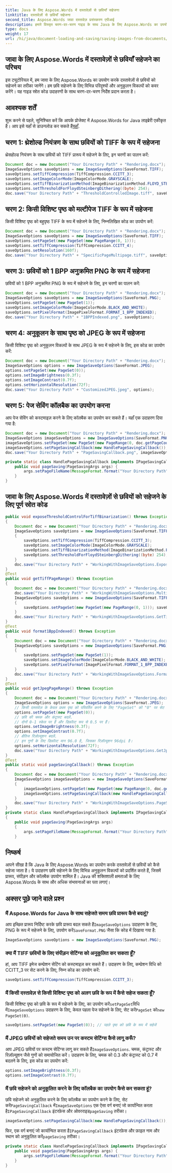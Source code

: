 ```yaml
---
title: Java के लिए Aspose.Words में दस्तावेज़ों से छवियाँ सहेजना
linktitle: दस्तावेज़ों से छवियाँ सहेजना
second_title: Aspose.Words जावा दस्तावेज़ प्रसंस्करण एपीआई
description: हमारे विस्तृत चरण-दर-चरण गाइड के साथ Java के लिए Aspose.Words का उपयोग करके दस्तावेज़ों से छवियों को सहेजना सीखें। प्रारूप, संपीड़न और बहुत कुछ अनुकूलित करें।
type: docs
weight: 17
url: /hi/java/document-loading-and-saving/saving-images-from-documents/
---
```


## जावा के लिए Aspose.Words में दस्तावेज़ों से छवियाँ सहेजने का परिचय

इस ट्यूटोरियल में, हम जावा के लिए Aspose.Words का उपयोग करके दस्तावेज़ों से छवियों को सहेजने का तरीका जानेंगे। हम छवि सहेजने के लिए विभिन्न परिदृश्यों और अनुकूलन विकल्पों को कवर करेंगे। यह गाइड स्रोत कोड उदाहरणों के साथ चरण-दर-चरण निर्देश प्रदान करता है।

## आवश्यक शर्तें

 शुरू करने से पहले, सुनिश्चित करें कि आपके प्रोजेक्ट में Aspose.Words for Java लाइब्रेरी एकीकृत है। आप इसे यहाँ से डाउनलोड कर सकते हैं[यहाँ](https://releases.aspose.com/words/java/).

## चरण 1: थ्रेशोल्ड नियंत्रण के साथ छवियों को TIFF के रूप में सहेजना

थ्रेसहोल्ड नियंत्रण के साथ छवियों को TIFF प्रारूप में सहेजने के लिए, इन चरणों का पालन करें:

```java
Document doc = new Document("Your Directory Path" + "Rendering.docx");
ImageSaveOptions saveOptions = new ImageSaveOptions(SaveFormat.TIFF);
saveOptions.setTiffCompression(TiffCompression.CCITT_3);
saveOptions.setImageColorMode(ImageColorMode.GRAYSCALE);
saveOptions.setTiffBinarizationMethod(ImageBinarizationMethod.FLOYD_STEINBERG_DITHERING);
saveOptions.setThresholdForFloydSteinbergDithering((byte) 254);
doc.save("Your Directory Path" + "ThresholdControlledImage.tiff", saveOptions);
```

## चरण 2: किसी विशिष्ट पृष्ठ को मल्टीपेज TIFF के रूप में सहेजना

किसी विशिष्ट पृष्ठ को बहुपृष्ठ TIFF के रूप में सहेजने के लिए, निम्नलिखित कोड का उपयोग करें:

```java
Document doc = new Document("Your Directory Path" + "Rendering.docx");
ImageSaveOptions saveOptions = new ImageSaveOptions(SaveFormat.TIFF);
saveOptions.setPageSet(new PageSet(new PageRange(0, 1)));
saveOptions.setTiffCompression(TiffCompression.CCITT_4);
saveOptions.setResolution(160f);
doc.save("Your Directory Path" + "SpecificPageMultipage.tiff", saveOptions);
```

## चरण 3: छवियों को 1 BPP अनुक्रमित PNG के रूप में सहेजना

छवियों को 1 BPP अनुक्रमित PNG के रूप में सहेजने के लिए, इन चरणों का पालन करें:

```java
Document doc = new Document("Your Directory Path" + "Rendering.docx");
ImageSaveOptions saveOptions = new ImageSaveOptions(SaveFormat.PNG);
saveOptions.setPageSet(new PageSet(1));
saveOptions.setImageColorMode(ImageColorMode.BLACK_AND_WHITE);
saveOptions.setPixelFormat(ImagePixelFormat.FORMAT_1_BPP_INDEXED);
doc.save("Your Directory Path" + "1BPPIndexed.png", saveOptions);
```

## चरण 4: अनुकूलन के साथ पृष्ठ को JPEG के रूप में सहेजना

किसी विशिष्ट पृष्ठ को अनुकूलन विकल्पों के साथ JPEG के रूप में सहेजने के लिए, इस कोड का उपयोग करें:

```java
Document doc = new Document("Your Directory Path" + "Rendering.docx");
ImageSaveOptions options = new ImageSaveOptions(SaveFormat.JPEG);
options.setPageSet(new PageSet(0));
options.setImageBrightness(0.3f);
options.setImageContrast(0.7f);
options.setHorizontalResolution(72f);
doc.save("Your Directory Path" + "CustomizedJPEG.jpeg", options);
```

## चरण 5: पेज सेविंग कॉलबैक का उपयोग करना

आप पेज सेविंग को कस्टमाइज़ करने के लिए कॉलबैक का उपयोग कर सकते हैं। यहाँ एक उदाहरण दिया गया है:

```java
Document doc = new Document("Your Directory Path" + "Rendering.docx");
ImageSaveOptions imageSaveOptions = new ImageSaveOptions(SaveFormat.PNG);
imageSaveOptions.setPageSet(new PageSet(new PageRange(0, doc.getPageCount() - 1)));
imageSaveOptions.setPageSavingCallback(new HandlePageSavingCallback());
doc.save("Your Directory Path" + "PageSavingCallback.png", imageSaveOptions);
```

```java
private static class HandlePageSavingCallback implements IPageSavingCallback {
    public void pageSaving(PageSavingArgs args) {
        args.setPageFileName(MessageFormat.format("Your Directory Path" + "Page_{0}.png", args.getPageIndex()));
    }
}
```

## जावा के लिए Aspose.Words में दस्तावेज़ों से छवियों को सहेजने के लिए पूर्ण स्रोत कोड

```java
public void exposeThresholdControlForTiffBinarization() throws Exception
{
	Document doc = new Document("Your Directory Path" + "Rendering.docx");
	ImageSaveOptions saveOptions = new ImageSaveOptions(SaveFormat.TIFF);
	{
		saveOptions.setTiffCompression(TiffCompression.CCITT_3);
		saveOptions.setImageColorMode(ImageColorMode.GRAYSCALE);
		saveOptions.setTiffBinarizationMethod(ImageBinarizationMethod.FLOYD_STEINBERG_DITHERING);
		saveOptions.setThresholdForFloydSteinbergDithering((byte) 254);
	}
	doc.save("Your Directory Path" + "WorkingWithImageSaveOptions.ExposeThresholdControlForTiffBinarization.tiff", saveOptions);
}
@Test
public void getTiffPageRange() throws Exception
{
	Document doc = new Document("Your Directory Path" + "Rendering.docx");
	doc.save("Your Directory Path" + "WorkingWithImageSaveOptions.MultipageTiff.tiff");
	ImageSaveOptions saveOptions = new ImageSaveOptions(SaveFormat.TIFF);
	{
		saveOptions.setPageSet(new PageSet(new PageRange(0, 1))); saveOptions.setTiffCompression(TiffCompression.CCITT_4); saveOptions.setResolution(160f);
	}
	doc.save("Your Directory Path" + "WorkingWithImageSaveOptions.GetTiffPageRange.tiff", saveOptions);
}
@Test
public void format1BppIndexed() throws Exception
{
	Document doc = new Document("Your Directory Path" + "Rendering.docx");
	ImageSaveOptions saveOptions = new ImageSaveOptions(SaveFormat.PNG);
	{
		saveOptions.setPageSet(new PageSet(1));
		saveOptions.setImageColorMode(ImageColorMode.BLACK_AND_WHITE);
		saveOptions.setPixelFormat(ImagePixelFormat.FORMAT_1_BPP_INDEXED);
	}
	doc.save("Your Directory Path" + "WorkingWithImageSaveOptions.Format1BppIndexed.Png", saveOptions);
}
@Test
public void getJpegPageRange() throws Exception
{
	Document doc = new Document("Your Directory Path" + "Rendering.docx");
	ImageSaveOptions options = new ImageSaveOptions(SaveFormat.JPEG);
	// किसी दस्तावेज़ के केवल प्रथम पृष्ठ को परिवर्तित करने के लिए "PageSet" को "0" पर सेट करें।
	options.setPageSet(new PageSet(0));
	// छवि की चमक और कंट्रास्ट बदलें.
	// दोनों 0-1 स्केल पर हैं और डिफ़ॉल्ट रूप से 0.5 पर हैं।
	options.setImageBrightness(0.3f);
	options.setImageContrast(0.7f);
	// क्षैतिज रिज़ोल्यूशन बदलें.
	// इन गुणों के लिए डिफ़ॉल्ट मान 96.0 है, जिसका रिज़ॉल्यूशन 96dpi है।
	options.setHorizontalResolution(72f);
	doc.save("Your Directory Path" + "WorkingWithImageSaveOptions.GetJpegPageRange.jpeg", options);
}
@Test
public static void pageSavingCallback() throws Exception
{
	Document doc = new Document("Your Directory Path" + "Rendering.docx");
	ImageSaveOptions imageSaveOptions = new ImageSaveOptions(SaveFormat.PNG);
	{
		imageSaveOptions.setPageSet(new PageSet(new PageRange(0, doc.getPageCount() - 1)));
		imageSaveOptions.setPageSavingCallback(new HandlePageSavingCallback());
	}
	doc.save("Your Directory Path" + "WorkingWithImageSaveOptions.PageSavingCallback.png", imageSaveOptions);
}
private static class HandlePageSavingCallback implements IPageSavingCallback
{
	public void pageSaving(PageSavingArgs args)
	{
		args.setPageFileName(MessageFormat.format("Your Directory Path" + "Page_{0}.png", args.getPageIndex()));
	}
```

## निष्कर्ष

आपने सीखा है कि Java के लिए Aspose.Words का उपयोग करके दस्तावेज़ों से छवियों को कैसे सहेजा जाता है। ये उदाहरण छवि सहेजने के लिए विभिन्न अनुकूलन विकल्पों को प्रदर्शित करते हैं, जिसमें प्रारूप, संपीड़न और कॉलबैक उपयोग शामिल हैं। Java की शक्तिशाली क्षमताओं के लिए Aspose.Words के साथ और अधिक संभावनाओं का पता लगाएं।

## अक्सर पूछे जाने वाले प्रश्न

### मैं Aspose.Words for Java के साथ सहेजते समय छवि प्रारूप कैसे बदलूं?

 आप इच्छित प्रारूप निर्दिष्ट करके छवि प्रारूप बदल सकते हैं`ImageSaveOptions` उदाहरण के लिए, PNG के रूप में सहेजने के लिए, उपयोग करें`SaveFormat.PNG` जैसा कि कोड में दिखाया गया है:

```java
ImageSaveOptions saveOptions = new ImageSaveOptions(SaveFormat.PNG);
```

### क्या मैं TIFF छवियों के लिए संपीड़न सेटिंग्स को अनुकूलित कर सकता हूँ?

हां, आप TIFF इमेज कम्प्रेशन सेटिंग को कस्टमाइज़ कर सकते हैं। उदाहरण के लिए, कम्प्रेशन विधि को CCITT_3 पर सेट करने के लिए, निम्न कोड का उपयोग करें:

```java
saveOptions.setTiffCompression(TiffCompression.CCITT_3);
```

### मैं किसी दस्तावेज़ से किसी विशिष्ट पृष्ठ को अलग छवि के रूप में कैसे सहेज सकता हूँ?

 किसी विशिष्ट पृष्ठ को छवि के रूप में सहेजने के लिए, का उपयोग करें`setPageSet`विधि में`ImageSaveOptions` उदाहरण के लिए, केवल पहला पेज सहेजने के लिए, सेट करें`PageSet` को`new PageSet(0)`.

```java
saveOptions.setPageSet(new PageSet(0)); // पहले पृष्ठ को छवि के रूप में सहेजें
```

### मैं JPEG छवियों को सहेजते समय उन पर कस्टम सेटिंग्स कैसे लागू करूँ?

आप JPEG छवियों पर कस्टम सेटिंग्स लागू कर सकते हैं`ImageSaveOptions`. चमक, कंट्रास्ट और रिज़ॉल्यूशन जैसे गुणों को समायोजित करें। उदाहरण के लिए, चमक को 0.3 और कंट्रास्ट को 0.7 में बदलने के लिए, इस कोड का उपयोग करें:

```java
options.setImageBrightness(0.3f);
options.setImageContrast(0.7f);
```

### मैं छवि सहेजने को अनुकूलित करने के लिए कॉलबैक का उपयोग कैसे कर सकता हूं?

 छवि सहेजने को अनुकूलित करने के लिए कॉलबैक का उपयोग करने के लिए, सेट करें`PageSavingCallback` में`ImageSaveOptions` एक ऐसा वर्ग बनाएं जो कार्यान्वित करता है`IPageSavingCallback` इंटरफ़ेस और ओवरराइड`pageSaving` तरीका।

```java
imageSaveOptions.setPageSavingCallback(new HandlePageSavingCallback());
```

 फिर, एक वर्ग बनाएं जो कार्यान्वित करता है`IPageSavingCallback` इंटरफ़ेस और फ़ाइल नाम और स्थान को अनुकूलित करें`pageSaving` तरीका।

```java
private static class HandlePageSavingCallback implements IPageSavingCallback {
    public void pageSaving(PageSavingArgs args) {
        args.setPageFileName(MessageFormat.format("Your Directory Path" + "Page_{0}.png", args.getPageIndex()));
    }
}
```